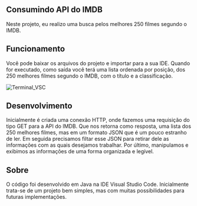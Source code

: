 ## Consumindo API do IMDB

Neste projeto, eu realizo uma busca pelos melhores 250 filmes segundo o IMDB.

## Funcionamento

Você pode baixar os arquivos do projeto e importar para a sua IDE.
Quando for executado, como saída você terá uma lista ordenada por posição, dos 250 melhores filmes segundo o IMDB, com o título e a classificação.

![Terminal_VSC](https://user-images.githubusercontent.com/71046387/196253247-2ca4524c-8e17-4869-ab17-b6acd68a3b03.png)

## Desenvolvimento 

Inicialmente é criada uma conexão HTTP, onde fazemos uma requisição do tipo GET para a API do IMDB.
Que nos retorna como resposta, uma lista dos 250 melhores filmes, mas em um formato JSON que é um pouco estranho de ler.
Em seguida precisamos filtar esse JSON para retirar dele as informações com as quais desejamos trabalhar.
Por último, manipulamos e exibimos as informações de uma forma organizada e legível.

## Sobre

O código foi desenvolvido em Java na IDE Visual Studio Code.
Inicialmente trata-se de um projeto bem simples, mas com muitas possibilidades para futuras implementações.





